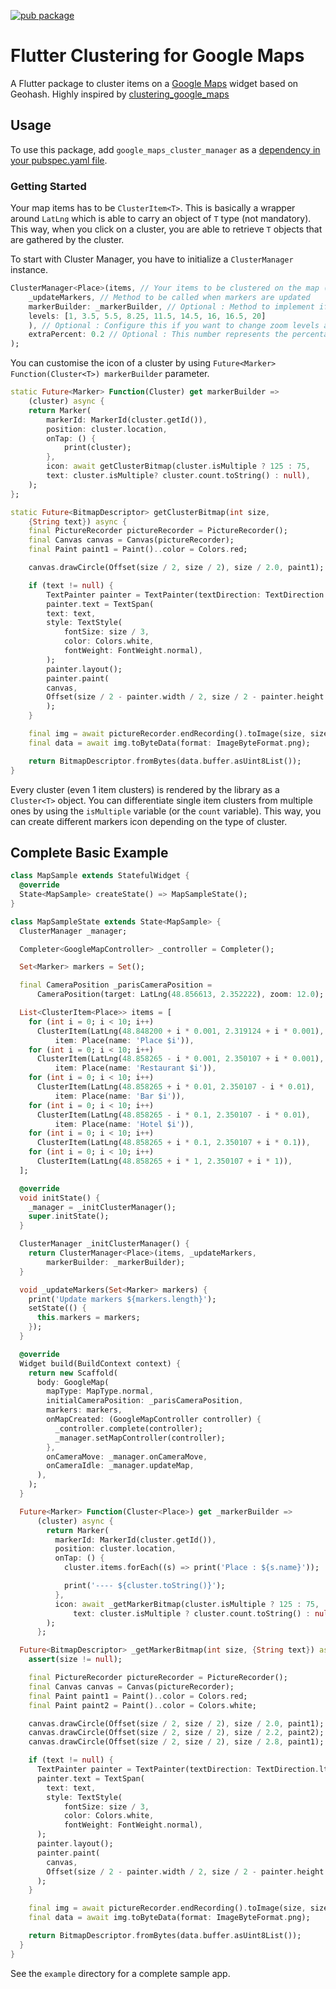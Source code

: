 [![pub package](https://img.shields.io/pub/v/google_maps_cluster_manager.svg)](https://pub.dartlang.org/packages/google_maps_cluster_manager)

# Flutter Clustering for Google Maps

A Flutter package to cluster items on a [Google Maps](https://pub.dev/packages/google_maps_flutter) widget based on Geohash. Highly inspired by [clustering_google_maps](https://pub.dev/packages/clustering_google_maps)

## Usage

To use this package, add `google_maps_cluster_manager` as a [dependency in your pubspec.yaml file](https://flutter.io/platform-plugins/).

### Getting Started

Your map items has to be `ClusterItem<T>`. This is basically a wrapper around `LatLng` which is able to carry an object of `T` type (not mandatory). This way, when you click on a cluster, you are able to retrieve `T` objects that are gathered by the cluster.

To start with Cluster Manager, you have to initialize a `ClusterManager` instance.

```dart
ClusterManager<Place>(items, // Your items to be clustered on the map (of Place type for this example)
    _updateMarkers, // Method to be called when markers are updated
    markerBuilder: _markerBuilder, // Optional : Method to implement if you want to customise markers
    levels: [1, 3.5, 5.5, 8.25, 11.5, 14.5, 16, 16.5, 20]
    ), // Optional : Configure this if you want to change zoom levels at which the clustering precision change
    extraPercent: 0.2 // Optional : This number represents the percentage (0.2 for 20%) of latitude and longitude (in each direction) to be considered on top of the visible map bounds to render clusters. This way, clusters don't "pop out" when you cross the map.
);
```

You can customise the icon of a cluster by using `Future<Marker> Function(Cluster<T>) markerBuilder` parameter.

```dart
static Future<Marker> Function(Cluster) get markerBuilder =>
    (cluster) async {
    return Marker(
        markerId: MarkerId(cluster.getId()),
        position: cluster.location,
        onTap: () {
            print(cluster);
        },
        icon: await getClusterBitmap(cluster.isMultiple ? 125 : 75,
        text: cluster.isMultiple? cluster.count.toString() : null),
    );
};

static Future<BitmapDescriptor> getClusterBitmap(int size,
    {String text}) async {
    final PictureRecorder pictureRecorder = PictureRecorder();
    final Canvas canvas = Canvas(pictureRecorder);
    final Paint paint1 = Paint()..color = Colors.red;

    canvas.drawCircle(Offset(size / 2, size / 2), size / 2.0, paint1);

    if (text != null) {
        TextPainter painter = TextPainter(textDirection: TextDirection.ltr);
        painter.text = TextSpan(
        text: text,
        style: TextStyle(
            fontSize: size / 3,
            color: Colors.white,
            fontWeight: FontWeight.normal),
        );
        painter.layout();
        painter.paint(
        canvas,
        Offset(size / 2 - painter.width / 2, size / 2 - painter.height / 2),
        );
    }

    final img = await pictureRecorder.endRecording().toImage(size, size);
    final data = await img.toByteData(format: ImageByteFormat.png);

    return BitmapDescriptor.fromBytes(data.buffer.asUint8List());
}
```

Every cluster (even 1 item clusters) is rendered by the library as a `Cluster<T>` object. You can differentiate single item clusters from multiple ones by using the `isMultiple` variable (or the `count` variable). This way, you can create different markers icon depending on the type of cluster.

## Complete Basic Example

```dart
class MapSample extends StatefulWidget {
  @override
  State<MapSample> createState() => MapSampleState();
}

class MapSampleState extends State<MapSample> {
  ClusterManager _manager;

  Completer<GoogleMapController> _controller = Completer();

  Set<Marker> markers = Set();

  final CameraPosition _parisCameraPosition =
      CameraPosition(target: LatLng(48.856613, 2.352222), zoom: 12.0);

  List<ClusterItem<Place>> items = [
    for (int i = 0; i < 10; i++)
      ClusterItem(LatLng(48.848200 + i * 0.001, 2.319124 + i * 0.001),
          item: Place(name: 'Place $i')),
    for (int i = 0; i < 10; i++)
      ClusterItem(LatLng(48.858265 - i * 0.001, 2.350107 + i * 0.001),
          item: Place(name: 'Restaurant $i')),
    for (int i = 0; i < 10; i++)
      ClusterItem(LatLng(48.858265 + i * 0.01, 2.350107 - i * 0.01),
          item: Place(name: 'Bar $i')),
    for (int i = 0; i < 10; i++)
      ClusterItem(LatLng(48.858265 - i * 0.1, 2.350107 - i * 0.01),
          item: Place(name: 'Hotel $i')),
    for (int i = 0; i < 10; i++)
      ClusterItem(LatLng(48.858265 + i * 0.1, 2.350107 + i * 0.1)),
    for (int i = 0; i < 10; i++)
      ClusterItem(LatLng(48.858265 + i * 1, 2.350107 + i * 1)),
  ];

  @override
  void initState() {
    _manager = _initClusterManager();
    super.initState();
  }

  ClusterManager _initClusterManager() {
    return ClusterManager<Place>(items, _updateMarkers,
        markerBuilder: _markerBuilder);
  }

  void _updateMarkers(Set<Marker> markers) {
    print('Update markers ${markers.length}');
    setState(() {
      this.markers = markers;
    });
  }

  @override
  Widget build(BuildContext context) {
    return new Scaffold(
      body: GoogleMap(
        mapType: MapType.normal,
        initialCameraPosition: _parisCameraPosition,
        markers: markers,
        onMapCreated: (GoogleMapController controller) {
          _controller.complete(controller);
          _manager.setMapController(controller);
        },
        onCameraMove: _manager.onCameraMove,
        onCameraIdle: _manager.updateMap,
      ),
    );
  }

  Future<Marker> Function(Cluster<Place>) get _markerBuilder =>
      (cluster) async {
        return Marker(
          markerId: MarkerId(cluster.getId()),
          position: cluster.location,
          onTap: () {
            cluster.items.forEach((s) => print('Place : ${s.name}'));

            print('---- ${cluster.toString()}');
          },
          icon: await _getMarkerBitmap(cluster.isMultiple ? 125 : 75,
              text: cluster.isMultiple ? cluster.count.toString() : null),
        );
      };

  Future<BitmapDescriptor> _getMarkerBitmap(int size, {String text}) async {
    assert(size != null);

    final PictureRecorder pictureRecorder = PictureRecorder();
    final Canvas canvas = Canvas(pictureRecorder);
    final Paint paint1 = Paint()..color = Colors.red;
    final Paint paint2 = Paint()..color = Colors.white;

    canvas.drawCircle(Offset(size / 2, size / 2), size / 2.0, paint1);
    canvas.drawCircle(Offset(size / 2, size / 2), size / 2.2, paint2);
    canvas.drawCircle(Offset(size / 2, size / 2), size / 2.8, paint1);

    if (text != null) {
      TextPainter painter = TextPainter(textDirection: TextDirection.ltr);
      painter.text = TextSpan(
        text: text,
        style: TextStyle(
            fontSize: size / 3,
            color: Colors.white,
            fontWeight: FontWeight.normal),
      );
      painter.layout();
      painter.paint(
        canvas,
        Offset(size / 2 - painter.width / 2, size / 2 - painter.height / 2),
      );
    }

    final img = await pictureRecorder.endRecording().toImage(size, size);
    final data = await img.toByteData(format: ImageByteFormat.png);

    return BitmapDescriptor.fromBytes(data.buffer.asUint8List());
  }
}
```

See the `example` directory for a complete sample app.
